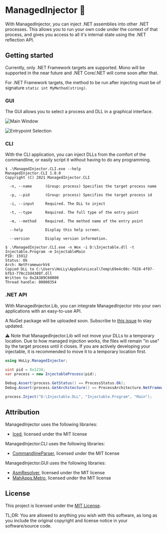 # ManagedInjector 💉

With ManagedInjector, you can inject .NET assemblies into other .NET processes.
This allows you to run your own code under the context of that process, and
gives you access to all it's internal state using the .NET reflection API.

## Getting started

Currently, only .NET Framework targets are supported. Mono will be supported in
the near future and .NET Core/.NET will come soon after that.

For .NET Framework targets, the method to be run after injecting must be of
signature `static int MyMethod(string)`.

### GUI
The GUI allows you to select a process and DLL in a graphical interface.

![Main Window](https://i.imgur.com/wIHXa3R.png)

![Entrypoint Selection](https://i.imgur.com/vRPZVkm.png)

### CLI

With the CLI application, you can inject DLLs from the comfort of the
commandline, or easily script it without having to do any programming.

```
$ .\ManagedInjector.CLI.exe --help
ManagedInjector.CLI 1.0.0
Copyright (C) 2021 ManagedInjector.CLI

  -n, --name      (Group: process) Specifies the target process name

  -p, --pid       (Group: process) Specifies the target process id

  -i, --input     Required. The DLL to inject

  -t, --type      Required. The full type of the entry point

  -m, --method    Required. The method name of the entry point

  --help          Display this help screen.

  --version       Display version information.
```

```
$ .\ManagedInjector.CLI.exe -n Wox -i D:\Injectable.dll -t Injectable.Program -m InjectableMain
PID: 15912
Status: Ok
Arch: NetFrameworkV4
Copied DLL to C:\Users\HoLLy\AppData\Local\Temp\69e4c80c-f828-4f07-bfb3-770c23d4308f.dll
Written to 0x2A389C60000
Thread handle: 00000354
```

### .NET API

With ManagedInjector.Lib, you can integrate ManagedInjector into your own
applications with an easy-to-use API.

A NuGet package will be uploaded soon. Subscribe to [this issue](https://github.com/HoLLy-HaCKeR/ManagedInjector/issues/2)
to stay updated.

⚠ Note that ManagedInjector.Lib will not move your DLLs to a temporary location.
Due to how managed injection works, the files will remain "in use" by the
target process until it closes. If you are actively developing your injectable,
it is recommended to move it to a temporary location first.

```c#
using HoLLy.ManagedInjector;

uint pid = 0x1234;
var process = new InjectableProcess(pid);

Debug.Assert(process.GetStatus() == ProcessStatus.Ok);
Debug.Assert(process.GetArchitecture() == ProcessArchitecture.NetFrameworkV4);

process.Inject("D:\Injectable.DLL", "Injectable.Program", "Main");
```

## Attribution

ManagedInjector uses the following libraries:
- [Iced](https://github.com/icedland/iced), licensed under the MIT license

ManagedInjector.CLI uses the following libraries:
- [CommandlineParser](https://github.com/commandlineparser/commandline), licensed under the MIT license

ManagedInjector.GUI uses the following libraries:
- [AsmResolver](https://github.com/washi1337/asmresolver), licensed under the MIT license
- [MahApps.Metro](https://github.com/mahapps/mahapps.metro), licensed under the MIT license

## License

This project is licensed under the [MIT License](https://github.com/HoLLy-HaCKeR/ManagedInjector/blob/master/LICENSE).

TL;DR: You are allowed to anything you wish with this software, as long as you
include the original copyright and license notice in your software/source code.
